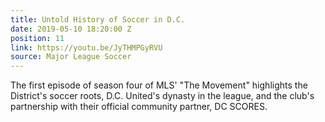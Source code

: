 ```yaml
---
title: Untold History of Soccer in D.C.
date: 2019-05-10 18:20:00 Z
position: 11
link: https://youtu.be/JyTHMPGyRVU
source: Major League Soccer
---
```


The first episode of season four of MLS' "The Movement" highlights the District's soccer roots, D.C. United's dynasty in the league, and the club's partnership with their official community partner, DC SCORES.
